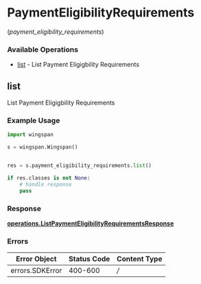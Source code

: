 # PaymentEligibilityRequirements
(*payment_eligibility_requirements*)

### Available Operations

* [list](#list) - List Payment Eligigbility Requirements

## list

List Payment Eligigbility Requirements

### Example Usage

```python
import wingspan

s = wingspan.Wingspan()


res = s.payment_eligibility_requirements.list()

if res.classes is not None:
    # handle response
    pass
```


### Response

**[operations.ListPaymentEligibilityRequirementsResponse](../../models/operations/listpaymenteligibilityrequirementsresponse.md)**
### Errors

| Error Object    | Status Code     | Content Type    |
| --------------- | --------------- | --------------- |
| errors.SDKError | 400-600         | */*             |
